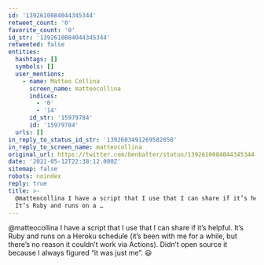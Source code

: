 ```yaml
---
id: '1392610084044345344'
retweet_count: '0'
favorite_count: '0'
id_str: '1392610084044345344'
retweeted: false
entities:
  hashtags: []
  symbols: []
  user_mentions:
    - name: Matteo Collina
      screen_name: matteocollina
      indices:
        - '0'
        - '14'
      id_str: '15979784'
      id: '15979784'
  urls: []
in_reply_to_status_id_str: '1392603491269582850'
in_reply_to_screen_name: matteocollina
original_url: https://twitter.com/benbalter/status/1392610084044345344
date: '2021-05-12T22:38:12.000Z'
sitemap: false
robots: noindex
reply: true
title: >-
  @matteocollina I have a script that I use that I can share if it’s helpful.
  It’s Ruby and runs on a …
---
```


@matteocollina I have a script that I use that I can share if it’s helpful. It’s Ruby and runs on a Heroku schedule (it’s been with me for a while, but there’s no reason it couldn’t work via Actions). Didn’t open source it because I always figured “it was just me”. 😃